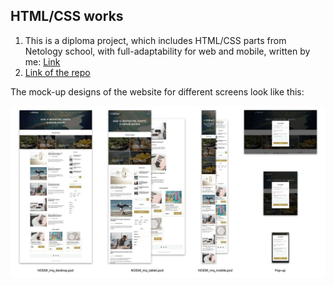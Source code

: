## HTML/CSS works

1. This is a diploma project, which includes HTML/CSS parts from Netology school, with full-adaptability for web and mobile, written by me: [Link](https://viktortkachev.github.io/mq-diplom/)
2. [Link of the repo](https://github.com/ViktorTkachev/mq-diplom)

The mock-up designs of the website for different screens look like this:

![Layout](img/layouts.jpg)
